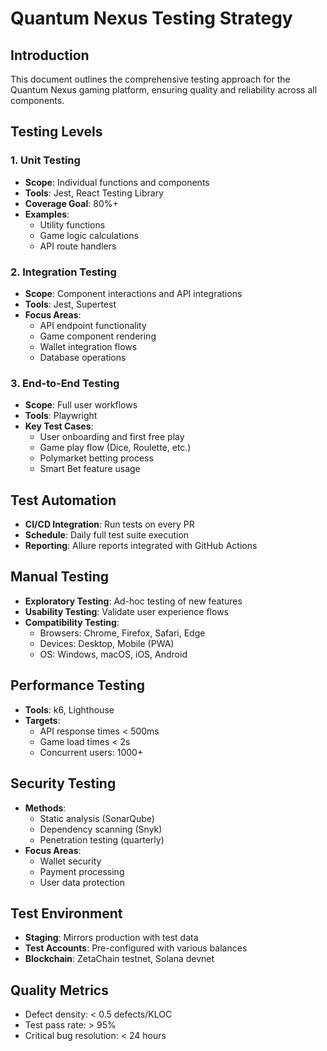 # Quantum Nexus Testing Strategy

## Introduction
This document outlines the comprehensive testing approach for the Quantum Nexus gaming platform, ensuring quality and reliability across all components.

## Testing Levels
### 1. Unit Testing
- **Scope**: Individual functions and components
- **Tools**: Jest, React Testing Library
- **Coverage Goal**: 80%+
- **Examples**:
  - Utility functions
  - Game logic calculations
  - API route handlers

### 2. Integration Testing
- **Scope**: Component interactions and API integrations
- **Tools**: Jest, Supertest
- **Focus Areas**:
  - API endpoint functionality
  - Game component rendering
  - Wallet integration flows
  - Database operations

### 3. End-to-End Testing
- **Scope**: Full user workflows
- **Tools**: Playwright
- **Key Test Cases**:
  - User onboarding and first free play
  - Game play flow (Dice, Roulette, etc.)
  - Polymarket betting process
  - Smart Bet feature usage

## Test Automation
- **CI/CD Integration**: Run tests on every PR
- **Schedule**: Daily full test suite execution
- **Reporting**: Allure reports integrated with GitHub Actions

## Manual Testing
- **Exploratory Testing**: Ad-hoc testing of new features
- **Usability Testing**: Validate user experience flows
- **Compatibility Testing**:
  - Browsers: Chrome, Firefox, Safari, Edge
  - Devices: Desktop, Mobile (PWA)
  - OS: Windows, macOS, iOS, Android

## Performance Testing
- **Tools**: k6, Lighthouse
- **Targets**:
  - API response times < 500ms
  - Game load times < 2s
  - Concurrent users: 1000+ 

## Security Testing
- **Methods**:
  - Static analysis (SonarQube)
  - Dependency scanning (Snyk)
  - Penetration testing (quarterly)
- **Focus Areas**:
  - Wallet security
  - Payment processing
  - User data protection

## Test Environment
- **Staging**: Mirrors production with test data
- **Test Accounts**: Pre-configured with various balances
- **Blockchain**: ZetaChain testnet, Solana devnet

## Quality Metrics
- Defect density: < 0.5 defects/KLOC
- Test pass rate: > 95%
- Critical bug resolution: < 24 hours